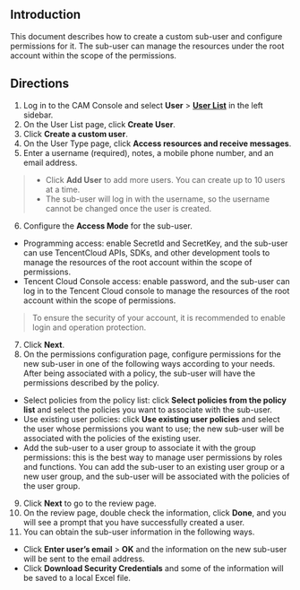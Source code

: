 ## Introduction
This document describes how to create a custom sub-user and configure permissions for it. The sub-user can manage the resources under the root account within the scope of the permissions.
## Directions
1. Log in to the CAM Console and select **User** > **[User List](https://console.cloud.tencent.com/cam)** in the left sidebar.
2. On the User List page, click **Create User**.
3. Click **Create a custom user**.
4. On the User Type page, click **Access resources and receive messages**.
5. Enter a username (required), notes, a mobile phone number, and an email address.
 >
 > - Click **Add User** to add more users. You can create up to 10 users at a time. 
 > - The sub-user will log in with the username, so the username cannot be changed once the user is created.
6. Configure the **Access Mode** for the sub-user.
 - Programming access: enable SecretId and SecretKey, and the sub-user can use TencentCloud APIs, SDKs, and other development tools to manage the resources of the root account within the scope of permissions.
 - Tencent Cloud Console access: enable password, and the sub-user can log in to the Tencent Cloud console to manage the resources of the root account within the scope of permissions.
 > To ensure the security of your account, it is recommended to enable login and operation protection.
7. Click **Next**.
8. On the permissions configuration page, configure permissions for the new sub-user in one of the following ways according to your needs. After being associated with a policy, the sub-user will have the permissions described by the policy.
 - Select policies from the policy list: click **Select policies from the policy list** and select the policies you want to associate with the sub-user.
 - Use existing user policies: click **Use existing user policies** and select the user whose permissions you want to use; the new sub-user will be associated with the policies of the existing user.
 - Add the sub-user to a user group to associate it with the group permissions: this is the best way to manage user permissions by roles and functions. You can add the sub-user to an existing user group or a new user group, and the sub-user will be associated with the policies of the user group.
9. Click **Next** to go to the review page.
10. On the review page, double check the information, click **Done**, and you will see a prompt that you have successfully created a user.
11. You can obtain the sub-user information in the following ways.
 - Click **Enter user’s email** > **OK** and the information on the new sub-user will be sent to the email address.
 - Click **Download Security Credentials** and some of the information will be saved to a local Excel file.
